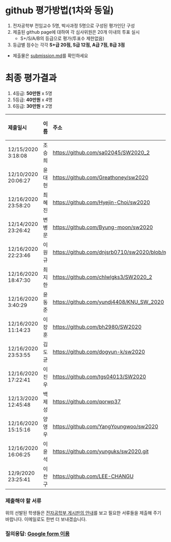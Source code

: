 # github 평가방법(1차와 동일)
1. 전자공학부 전임교수 5명, 박사과정 5명으로 구성된 평가인단 구성
1. 제출된 github page에 대하여 각 심사위원은 20개 이내의 투표 실시
   * S+/S/A/B의 등급으로 평가(투표수 제한없음)
1. 등급별 점수는 각각 __S+급 20점, S급 12점, A급 7점, B급 3점__  <!-- 1. 투표에 의해 부여된 점수를 합하여 내림차순으로 정렬하고 순위 결정 -->
* 제출물은 [submission.md](submission.md)를 확인하세요 

# 최종 평가결과
1. 4등급: __50만원__ x 5명
1. 5등급: __40만원__ x 4명
1. 6등급: __30만원__ x 2명

| 제출일시 | 이름 | 주소 | S+ | S | A | B | 점수 | __등급__ | __장학금__ |    
|:---|:---|:---|---:|---:|---:|---:|---:|:---:|:---:|
| 12/15/2020 3:18:08    | 조승희        | https://github.com/sa02045/SW2020_2                           | 1     | 8     | 1     | 0     | 123   | 4등급 | 50|
| 12/10/2020 20:06:27   | 윤대헌        | https://github.com/Greathoney/sw2020                          | 1     | 6     | 3     | 0     | 113   | 4등급 | 50|
| 12/16/2020 23:58:20   | 최혜진        | https://github.com/Hyejin-Choi/sw2020                         | 1     | 6     | 3     | 0     | 113   | 4등급 | 50|
| 12/14/2020 23:26:42   | 변병문        | https://github.com/Byung-moon/sw2020                          | 0     | 6     | 4     | 0     | 100   | 4등급 | 50|
| 12/16/2020 22:23:46   | 이원규        | https://github.com/dnjsrb0710/sw2020/blob/master/summary.md   | 1     | 4     | 4     | 1     | 99    | 4등급 | 50|
| 12/16/2020 18:47:30   | 최지한        | https://github.com/chlwlgks3/SW2020_2                         | 1     | 3     | 4     | 2     | 90    | 5등급 | 40|
| 12/16/2020 3:40:29    | 윤동준        | https://github.com/yundj4408/KNU_SW_2020                      | 0     | 5     | 4     | 0     | 88    | 5등급 | 40|
| 12/16/2020 11:14:23   | 이장훈        | https://github.com/bh2980/SW2020                              | 1     | 1     | 6     | 2     | 80    | 5등급 | 40|
| 12/16/2020 23:53:55   | 김도균        | https://github.com/dogyun-k/sw2020                            | 0     | 2     | 6     | 2     | 72    | 5등급 | 40|
| 12/16/2020 17:22:41   | 이진우        | https://github.com/tgs04013/SW2020                            | 0     | 1     | 6     | 3     | 63    | 6등급 | 30|
| 12/13/2020 12:45:48   | 백제성        | https://github.com/qorwp37                                    | 0     | 1     | 5     | 4     | 59    | 6등급 | 30|
| 12/16/2020 15:15:16   | 양영우        | https://github.com/YangYoungwoo/sw2020                        | 0     | 0     | 4     | 6     | 46    |       | 0 |
| 12/16/2020 16:06:25   | 이윤석        | https://github.com/yunguks/sw2020.git                         | 0     | 0     | 1     | 7     | 28    |       | 0 |
| 12/9/2020 23:25:41    | 이찬구        | https://github.com/LEE-CHANGU                                 | 0     | 0     | 0     | 5     | 15    |       | 0 |

### 제출해야 할 서류
위의 선발된 학생들은 [전자공학부 게시판의 안내](http://see.knu.ac.kr/content/board/notice.html?pg=vv&fidx=98384&gtid=notice&opt=&sword=&page=1)를 보고 
필요한 서류들을 제출해 주기 바랍니다. 이메일로도 한번 더 보내겠습니다.

### 질의응답: [Google form 이용](https://docs.google.com/forms/d/e/1FAIpQLSdN5AtF8bDQDJN3Vh896W_iKJfcE2RMJBCAl9A69kzLvkrcow/viewform?usp=sf_link)
